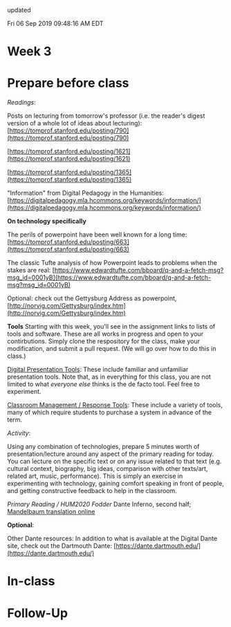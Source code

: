 updated

Fri 06 Sep 2019 09:48:16 AM EDT

# Week 3

# Prepare before class
*Readings*:

Posts on lecturing from tomorrow's professor (i.e. the reader's digest version of a whole lot of ideas about lecturing): 
[https://tomprof.stanford.edu/posting/790](https://tomprof.stanford.edu/posting/790)

[https://tomprof.stanford.edu/posting/1621](https://tomprof.stanford.edu/posting/1621)

[https://tomprof.stanford.edu/posting/1365](https://tomprof.stanford.edu/posting/1365)

"Information" from Digital Pedagogy in the Humanities: [https://digitalpedagogy.mla.hcommons.org/keywords/information/](https://digitalpedagogy.mla.hcommons.org/keywords/information/)

**On technology specifically**

The perils of powerpoint have been well known for a long time: [https://tomprof.stanford.edu/posting/663](https://tomprof.stanford.edu/posting/663)

The classic Tufte analysis of how Powerpoint leads to problems when the stakes are real: [https://www.edwardtufte.com/bboard/q-and-a-fetch-msg?msg_id=0001yB](https://www.edwardtufte.com/bboard/q-and-a-fetch-msg?msg_id=0001yB)

Optional: check out the Gettysburg Address as powerpoint, [http://norvig.com/Gettysburg/index.htm](http://norvig.com/Gettysburg/index.htm)

**Tools**
Starting with this week, you'll see in the assignment links to lists of tools and software. These are all works in progress and open to your contirbutions. Simply clone the respository for the class, make your modification, and submit a pull request. (We will go over how to do this in class.) 

[Digital Presentation Tools](tools_presentations): These include familiar and unfamiliar presentation tools. Note that, as in everything for this class, you are not limited to what *everyone else* thinks is the de facto tool. Feel free to experiment.

[Classroom Management / Response Tools](tools_response): These include a variety of tools, many of which require students to purchase a system in advance of the term. 

*Activity*: 

Using any combination of technologies, prepare 5 minutes worth of presentation/lecture around any aspect of the primary reading for today. You can lecture on the specific text or on any issue related to that text (e.g. cultural context, biography, big ideas, comparison with other texts/art, related art, music, performance). This is simply an exercise in experimenting with technology, gaining comfort speaking in front of people, and getting constructive feedback to help in the classroom.

*Primary Reading / HUM2020 Fodder*
Dante Inferno, second half; [Mandelbaum translation online](https://digitaldante.columbia.edu/dante/divine-comedy/inferno/inferno-1/)

**Optional**: 


Other Dante resources:
In addition to what is available at the Digital Dante site, check out the Dartmouth Dante: [https://dante.dartmouth.edu/](https://dante.dartmouth.edu/)

# In-class


# Follow-Up


